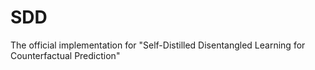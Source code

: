 # SDD
The official implementation for "Self-Distilled Disentangled Learning for Counterfactual Prediction"
